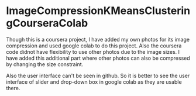 # ImageCompressionKMeansClusteringCourseraColab
Though this is a coursera project, I have added my own photos for its image compression and used google colab to do this project.
Also the coursera code didnot have flexibility to use other photos due to the image sizes. I have added this additional part where other photos can also be compressed by changing the size constraint.

Also the user interface can't be seen in github. So it is better to see the user interface of slider and drop-down box in google colab as they are usable there.
